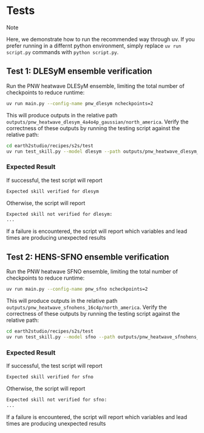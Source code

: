 # Tests

> [!Note]
> Here, we demonstrate how to run the recommended way through uv.
If you prefer running in a differnt python environment, simply
replace `uv run script.py` commands with `python script.py`.

## Test 1: DLESyM ensemble verification

Run the PNW heatwave DLESyM ensemble, limiting the total number of checkpoints to reduce
runtime:
```bash
uv run main.py --config-name pnw_dlesym ncheckpoints=2
```

This will produce outputs in the relative path `outputs/pnw_heatwave_dlesym_4a4o4p_gaussian/north_america`.
Verify the correctness of these outputs by running the testing script against the relative
path:
```bash
cd earth2studio/recipes/s2s/test
uv run test_skill.py --model dlesym --path outputs/pnw_heatwave_dlesym_4a4o4p_gaussian/north_america/forecast.zarr
```

### Expected Result
If successful, the test script will report
```bash
Expected skill verified for dlesym
```

Otherwise, the script will report
```bash
Expected skill not verified for dlesym:
...
```

If a failure is encountered, the script will report which variables and lead times are producing unexpected results

## Test 2: HENS-SFNO ensemble verification

Run the PNW heatwave SFNO ensemble, limiting the total number of checkpoints to reduce
runtime:
```bash
uv run main.py --config-name pnw_sfno ncheckpoints=2
```

This will produce outputs in the relative path `outputs/pnw_heatwave_sfnohens_16c4p/north_america`.
Verify the correctness of these outputs by running the testing script against the relative
path:
```bash
cd earth2studio/recipes/s2s/test
uv run test_skill.py --model sfno --path outputs/pnw_heatwave_sfnohens_16c4p/north_america/forecast.zarr
```

### Expected Result
If successful, the test script will report
```bash
Expected skill verified for sfno
```

Otherwise, the script will report
```bash
Expected skill not verified for sfno:
...
```

If a failure is encountered, the script will report which variables and lead times are producing unexpected results

